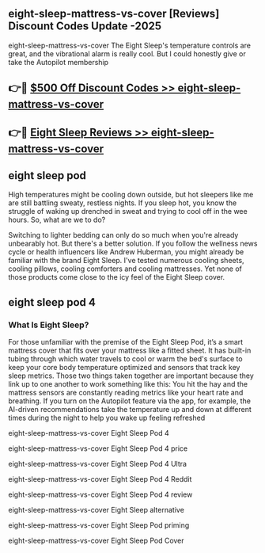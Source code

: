 ## eight-sleep-mattress-vs-cover [Reviews​] Discount Codes Update -2025

eight-sleep-mattress-vs-cover The Eight Sleep's temperature controls are great, and the vibrational alarm is really cool. But I could honestly give or take the Autopilot membership

## 👉🔴 [$500 Off Discount Codes >> eight-sleep-mattress-vs-cover](http://download.freeplayer.one?title=eight-sleep-mattress-vs-cover&ref=18-ES)

## 👉🔴 [Eight Sleep Reviews >> eight-sleep-mattress-vs-cover](http://download.freeplayer.one?title=eight-sleep-mattress-vs-cover&ref=18-ES)

## eight sleep pod

High temperatures might be cooling down outside, but hot sleepers like me are still battling sweaty, restless nights. If you sleep hot, you know the struggle of waking up drenched in sweat and trying to cool off in the wee hours. So, what are we to do?

Switching to lighter bedding can only do so much when you're already unbearably hot. But there's a better solution. If you follow the wellness news cycle or health influencers like Andrew Huberman, you might already be familiar with the brand Eight Sleep. I've tested numerous cooling sheets, cooling pillows, cooling comforters and cooling mattresses. Yet none of those products come close to the icy feel of the Eight Sleep cover.

## eight sleep pod 4

### What Is Eight Sleep?

For those unfamiliar with the premise of the Eight Sleep Pod, it’s a smart mattress cover that fits over your mattress like a fitted sheet. It has built-in tubing through which water travels to cool or warm the bed's surface to keep your core body temperature optimized and sensors that track key sleep metrics. Those two things taken together are important because they link up to one another to work something like this: You hit the hay and the mattress sensors are constantly reading metrics like your heart rate and breathing. If you turn on the Autopilot feature via the app, for example, the AI-driven recommendations take the temperature up and down at different times during the night to help you wake up feeling refreshed

eight-sleep-mattress-vs-cover Eight Sleep Pod 4

eight-sleep-mattress-vs-cover Eight Sleep Pod 4 price

eight-sleep-mattress-vs-cover Eight Sleep Pod 4 Ultra

eight-sleep-mattress-vs-cover Eight Sleep Pod 4 Reddit

eight-sleep-mattress-vs-cover Eight Sleep Pod 4 review

eight-sleep-mattress-vs-cover Eight Sleep alternative

eight-sleep-mattress-vs-cover Eight Sleep Pod priming

eight-sleep-mattress-vs-cover Eight Sleep Pod Cover